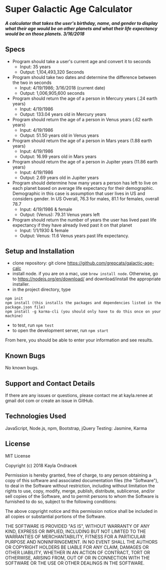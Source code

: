 # Super Galactic Age Calculator

#### _A calculator that takes the user's birthday, name, and gender to display what their age would be on other planets and what their life expectancy would be on those planets. 3/16/2018_

## Specs
* Program should take a user's current age and convert it to seconds
  * Input: 35 years
  * Output: 1,104,493,320 Seconds
* Program should take two dates and determine the difference between the two in seconds
  * Input: 4/19/1986; 3/16/2018 (current date)
  * Output: 1,006,905,600 seconds
* Program should return the age of a person in Mercury years (.24 earth years)
  * Input: 4/19/1986
  * Output: 133.04 years old in Mercury years
* Program should return the age of a person in Venus years (.62 earth years)
  * Input: 4/19/1986
  * Output: 51.50 years old in Venus years
* Program should return the age of a person in Mars years (1.88 earth years)
  * Input: 4/19/1986
  * Output: 16.99 years old in Mars years
* Program should return the age of a person in Jupiter years (11.86 earth years)
  * Input: 4/19/1986
  * Output: 2.69 years old in Jupiter years
* Program should determine how many years a person has left to live on each planet based on average life expectancy for their demographic. Demographic in this case is assumption that user lives in US and considers gender. In US Overall, 76.3 for males, 81.1 for females, overall 78.7
  * Input: 4/19/1986 & female
  * Output: (Venus): 79.31 Venus years left
* Program should return the number of years the user has lived past life expectancy if they have already lived past it on that planet
  * Input: 1/1/1930 & female
  * Output: Venus: 11.6 Venus years past life expectancy.

## Setup and Installation
* clone repository: git clone https://github.com/grepcats/galactic-age-calc
* install node. if you are on a mac, use `brew install node`. Otherwise, go to https://nodejs.org/en/download/ and download/install the appropriate installer.
* in the project directory, type
```
npm init
npm install (this installs the packages and dependencies listed in the package.json file)
npm install -g karma-cli (you should only have to do this once on your machine)

```
* to test, run `npm test`
* to open the development server, run `npm start`

From here, you should be able to enter your information and see results.

## Known Bugs
No known bugs.

## Support and Contact Details
If there are any issues or questions, please contact me at kayla.renee at gmail dot com or create an issue in GitHub.

## Technologies Used
JavaScript, Node.js, npm, Bootstrap, jQuery
Testing: Jasmine, Karma

## License
MIT License

Copyright (c) 2018 Kayla Ondracek

Permission is hereby granted, free of charge, to any person obtaining a copy of this software and associated documentation files (the "Software"), to deal in the Software without restriction, including without limitation the rights to use, copy, modify, merge, publish, distribute, sublicense, and/or sell copies of the Software, and to permit persons to whom the Software is furnished to do so, subject to the following conditions:

The above copyright notice and this permission notice shall be included in all copies or substantial portions of the Software.

THE SOFTWARE IS PROVIDED "AS IS", WITHOUT WARRANTY OF ANY KIND, EXPRESS OR IMPLIED, INCLUDING BUT NOT LIMITED TO THE WARRANTIES OF MERCHANTABILITY, FITNESS FOR A PARTICULAR PURPOSE AND NONINFRINGEMENT. IN NO EVENT SHALL THE AUTHORS OR COPYRIGHT HOLDERS BE LIABLE FOR ANY CLAIM, DAMAGES OR OTHER LIABILITY, WHETHER IN AN ACTION OF CONTRACT, TORT OR OTHERWISE, ARISING FROM, OUT OF OR IN CONNECTION WITH THE SOFTWARE OR THE USE OR OTHER DEALINGS IN THE SOFTWARE.
